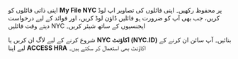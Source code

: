 اپنی ذاتی فائلوں کو **My File NYC** پر محفوظ رکھیں۔ اپنی فائلوں کی تصاویر اپ لوڈ کریں، جب بھی آپ کو ضرورت ہو فائلیں ڈاؤن لوڈ کریں، اور فوائد کے لیے درخواست دیتے وقت فائلیں NYC ایجنسیوں کے ساتھ شیئر کریں۔

شروع کرنے کے لیے لاگ ان کریں یا **NYC اکاؤنٹ (NYC.ID)** بنائیں۔ آپ سائن ان کرنے کے لیے اپنا **ACCESS HRA** اکاؤنٹ بھی استعمال کر سکتے ہیں۔
